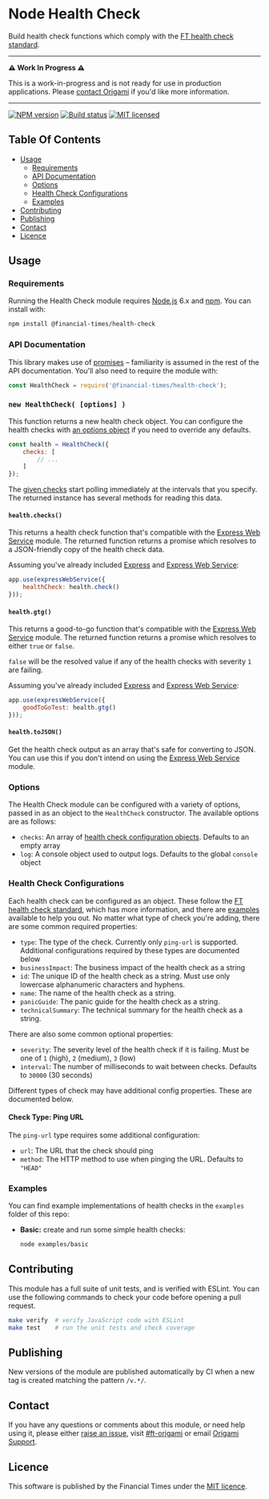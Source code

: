 
Node Health Check
=================

Build health check functions which comply with the [FT health check standard].


---

**:warning: Work In Progress :warning:**

This is a work-in-progress and is not ready for use in production applications. Please [contact Origami](#contact) if you'd like more information.

---


[![NPM version](https://img.shields.io/npm/v/@financial-times/health-check.svg)](https://www.npmjs.com/package/@financial-times/health-check)
[![Build status](https://img.shields.io/circleci/project/Financial-Times/node-health-check.svg)](https://circleci.com/gh/Financial-Times/node-health-check)
[![MIT licensed](https://img.shields.io/badge/license-MIT-blue.svg)][license]


Table Of Contents
-----------------

  - [Usage](#usage)
    - [Requirements](#requirements)
    - [API Documentation](#api-documentation)
    - [Options](#options)
    - [Health Check Configurations](#health-check-configurations)
    - [Examples](#examples)
  - [Contributing](#contributing)
  - [Publishing](#publishing)
  - [Contact](#contact)
  - [Licence](#licence)


Usage
-----

### Requirements

Running the Health Check module requires [Node.js] 6.x and [npm]. You can install with:

```sh
npm install @financial-times/health-check
```

### API Documentation

This library makes use of [promises] – familiarity is assumed in the rest of the API documentation. You'll also need to require the module with:

```js
const HealthCheck = require('@financial-times/health-check');
```

### `new HealthCheck( [options] )`

This function returns a new health check object. You can configure the health checks with [an options object](#options) if you need to override any defaults.

```js
const health = HealthCheck({
    checks: [
        // ...
    ]
});
```

The [given checks](#health-check-configurations) start polling immediately at the intervals that you specify. The returned instance has several methods for reading this data.

#### `health.checks()`

This returns a health check function that's compatible with the [Express Web Service] module. The returned function returns a promise which resolves to a JSON-friendly copy of the health check data.

Assuming you've already included [Express] and [Express Web Service]:

```js
app.use(expressWebService({
    healthCheck: health.check()
}));
```

#### `health.gtg()`

This returns a good-to-go function that's compatible with the [Express Web Service] module. The returned function returns a promise which resolves to either `true` or `false`.

`false` will be the resolved value if any of the health checks with severity `1` are failing.

Assuming you've already included [Express] and [Express Web Service]:

```js
app.use(expressWebService({
    goodToGoTest: health.gtg()
}));
```

#### `health.toJSON()`

Get the health check output as an array that's safe for converting to JSON. You can use this if you don't intend on using the [Express Web Service] module.

### Options

The Health Check module can be configured with a variety of options, passed in as an object to the `HealthCheck` constructor. The available options are as follows:

  - `checks`: An array of [health check configuration objects](#health-check-configurations). Defaults to an empty array
  - `log`: A console object used to output logs. Defaults to the global `console` object

### Health Check Configurations

Each health check can be configured as an object. These follow the [FT health check standard], which has more information, and there are [examples](#examples) available to help you out. No matter what type of check you're adding, there are some common required properties:

  - `type`: The type of the check. Currently only `ping-url` is supported. Additional configurations required by these types are documented below
  - `businessImpact`: The business impact of the health check as a string
  - `id`: The unique ID of the health check as a string. Must use only lowercase alphanumeric characters and hyphens.
  - `name`: The name of the health check as a string.
  - `panicGuide`: The panic guide for the health check as a string.
  - `technicalSummary`: The technical summary for the health check as a string.

There are also some common optional properties:

  - `severity`: The severity level of the health check if it is failing. Must be one of `1` (high), `2` (medium), `3` (low)
  - `interval`: The number of milliseconds to wait between checks. Defaults to `30000` (30 seconds)

Different types of check may have additional config properties. These are documented below.

#### Check Type: Ping URL

The `ping-url` type requires some additional configuration:

  - `url`: The URL that the check should ping
  - `method`: The HTTP method to use when pinging the URL. Defaults to `"HEAD"`

### Examples

You can find example implementations of health checks in the `examples` folder of this repo:

  - **Basic:** create and run some simple health checks:

    ```sh
    node examples/basic
    ```


Contributing
------------

This module has a full suite of unit tests, and is verified with ESLint. You can use the following commands to check your code before opening a pull request.

```sh
make verify  # verify JavaScript code with ESLint
make test    # run the unit tests and check coverage
```


Publishing
----------

New versions of the module are published automatically by CI when a new tag is created matching the pattern `/v.*/`.


Contact
-------

If you have any questions or comments about this module, or need help using it, please either [raise an issue][issues], visit [#ft-origami] or email [Origami Support].


Licence
-------

This software is published by the Financial Times under the [MIT licence][license].




[#ft-origami]: https://financialtimes.slack.com/messages/ft-origami/
[express]: https://expressjs.com/
[express web service]: https://github.com/Financial-Times/express-web-service
[ft health check standard]: https://docs.google.com/a/ft.com/document/d/18hefJjImF5IFp9WvPAm9Iq5_GmWzI9ahlKSzShpQl1s/edit?usp=sharing
[issues]: https://github.com/Financial-Times/node-health-check/issues
[license]: http://opensource.org/licenses/MIT
[node.js]: https://nodejs.org/
[npm]: https://www.npmjs.com/
[origami support]: mailto:origami-support@ft.com
[promises]: https://developer.mozilla.org/en/docs/Web/JavaScript/Reference/Global_Objects/Promise
